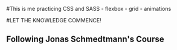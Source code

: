 #This is me practicing CSS and SASS
    - flexbox
    - grid
    - animations 

#LET THE KNOWLEDGE COMMENCE! 

## Following Jonas Schmedtmann's Course